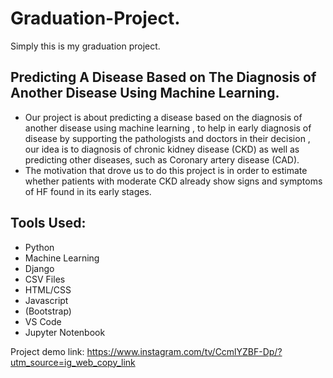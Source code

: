 # Graduation-Project.
Simply this is my graduation project.

## Predicting A Disease Based on The Diagnosis of Another Disease Using Machine Learning.   
+ Our project is about predicting a disease based on the diagnosis of another disease using machine learning , to help in early diagnosis of disease by supporting the pathologists and doctors in their decision , our idea is to diagnosis of chronic kidney disease (CKD) as well as predicting other diseases, such as Coronary artery disease (CAD).  
+ The motivation that drove us to do this project is in order to estimate whether patients with moderate CKD already show signs and symptoms of HF found in its early stages.

## Tools Used:
+ Python
+ Machine Learning
+ Django
+ CSV Files
+ HTML/CSS
+ Javascript 
+ (Bootstrap)
+ VS Code
+ Jupyter Notenbook

Project demo link: https://www.instagram.com/tv/CcmlYZBF-Dp/?utm_source=ig_web_copy_link
